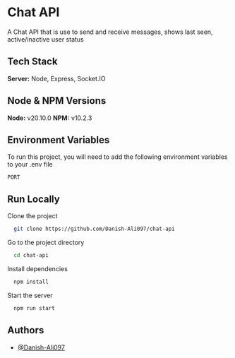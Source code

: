 # Chat API

A Chat API that is use to send and receive messages, shows last seen, active/inactive user status

## Tech Stack

**Server:** Node, Express, Socket.IO

## Node & NPM Versions

**Node:** v20.10.0
**NPM:**  v10.2.3

## Environment Variables

To run this project, you will need to add the following environment variables to your .env file

`PORT`

## Run Locally

Clone the project

```bash
  git clone https://github.com/Danish-Ali097/chat-api
```

Go to the project directory

```bash
  cd chat-api
```

Install dependencies

```bash
  npm install
```

Start the server

```bash
  npm run start
```


## Authors

- [@Danish-Ali097](https://github.com/Danish-Ali097)

